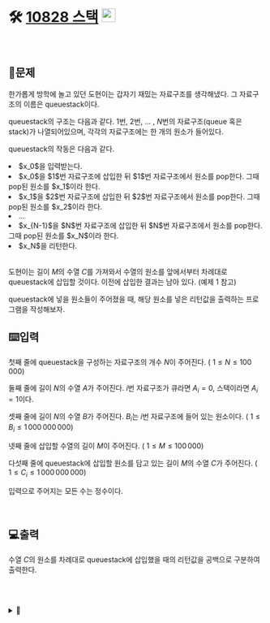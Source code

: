 <br>

# 🛠️ [10828 스택](http://www.acmicpc.net/problem/10828) <img height="27px" width="27px" src="https://static.solved.ac/tier_small/7.svg"/>

<br>

## 📖문제
한가롭게 방학에 놀고 있던 도현이는 갑자기 재밌는 자료구조를 생각해냈다. 그 자료구조의 이름은 queuestack이다.

queuestack의 구조는 다음과 같다. 
$1$번, 
$2$번, ... , 
$N$번의 자료구조(queue 혹은 stack)가 나열되어있으며, 각각의 자료구조에는 한 개의 원소가 들어있다.

queuestack의 작동은 다음과 같다.
 
<li>$x_0$을 입력받는다.</li>
<li>$x_0$을 
$1$번 자료구조에 삽입한 뒤 
$1$번 자료구조에서 원소를 pop한다. 그때 pop된 원소를 
$x_1$이라 한다.</li>
<li>$x_1$을 
$2$번 자료구조에 삽입한 뒤 
$2$번 자료구조에서 원소를 pop한다. 그때 pop된 원소를 
$x_2$이라 한다.</li>
<li>...</li>
<li>$x_{N-1}$을 
$N$번 자료구조에 삽입한 뒤 
$N$번 자료구조에서 원소를 pop한다. 그때 pop된 원소를 
$x_N$이라 한다.</li>
<li>$x_N$을 리턴한다.</li>

<br>

도현이는 길이 
$M$의 수열 
$C$를 가져와서 수열의 원소를 앞에서부터 차례대로 queuestack에 삽입할 것이다. 이전에 삽입한 결과는 남아 있다. 
(예제 $1$ 참고)

queuestack에 넣을 원소들이 주어졌을 때, 해당 원소를 넣은 리턴값을 출력하는 프로그램을 작성해보자.
<br>

## ⌨️입력
첫째 줄에 queuestack을 구성하는 자료구조의 개수 
$N$이 주어진다. (
$1 \leq N \leq 100\,000$)

둘째 줄에 길이 
$N$의 수열 
$A$가 주어진다. 
$i$번 자료구조가 큐라면 
$A_i = 0$, 스택이라면 
$A_i = 1$이다.

셋째 줄에 길이 
$N$의 수열 
$B$가 주어진다. 
$B_i$는 
$i$번 자료구조에 들어 있는 원소이다. (
$1 \leq B_i \leq 1\,000\,000\,000$)

넷째 줄에 삽입할 수열의 길이 
$M$이 주어진다. (
$1 \leq M \leq 100\,000$)

다섯째 줄에 queuestack에 삽입할 원소를 담고 있는 길이 
$M$의 수열 
$C$가 주어진다. (
$1 \leq C_i \leq 1\,000\,000\,000$)

입력으로 주어지는 모든 수는 정수이다.

<br>

## 💻출력
수열 
$C$의 원소를 차례대로 queuestack에 삽입했을 때의 리턴값을 공백으로 구분하여 출력한다.

<br><br>

<details>
  <summary>🎈</summary>
<br>

1. <code>queuestack</code> 안에 있는 <code>stack</code>은 사실상 계산하지 않아도 됨 (<code>stack</code>은 <code>push</code> 한 값과 <code>pop</code> 한 값이 같기 때문) 
   
2. 스택을 배제한 <code>queuestack</code> 에는 <code>queue</code> 만 남고 이 <code>queue</code> 들을 이으면 하나의 큰 <code>queue</code> 가 만들어 짐

3. 하나의 큰 <code>queue</code> 에 수열 $C$의 원소를 하나씩 <code>push</code> 하고 <code>pop</code> 을 진행

<br>

각각 <code>pop</code>한 값을 <code>result</code>리스트에 저장하고 <code>join</code>함수를 사용하여 한번에 출력

<br>

## 🪄참고자료
[[python] 파이썬 join 함수 정리 및 예제 (문자열 합치기)](https://blockdmask.tistory.com/468)
<br>

</details>

<br><br>
